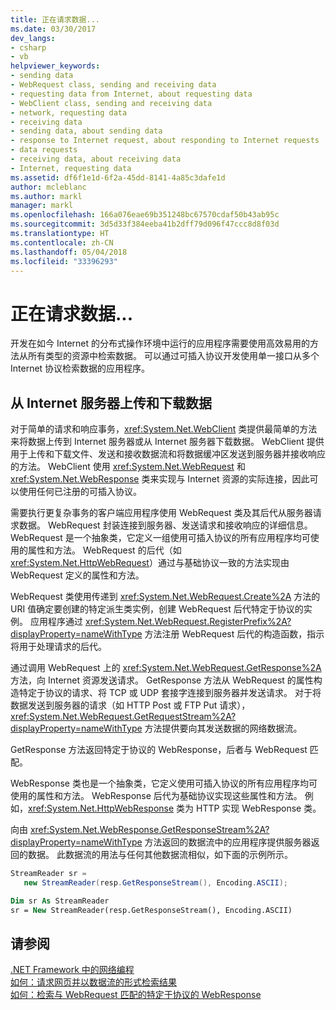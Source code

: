 ```yaml
---
title: 正在请求数据...
ms.date: 03/30/2017
dev_langs:
- csharp
- vb
helpviewer_keywords:
- sending data
- WebRequest class, sending and receiving data
- requesting data from Internet, about requesting data
- WebClient class, sending and receiving data
- network, requesting data
- receiving data
- sending data, about sending data
- response to Internet request, about responding to Internet requests
- data requests
- receiving data, about receiving data
- Internet, requesting data
ms.assetid: df6f1e1d-6f2a-45dd-8141-4a85c3dafe1d
author: mcleblanc
ms.author: markl
manager: markl
ms.openlocfilehash: 166a076eae69b351248bc67570cdaf50b43ab95c
ms.sourcegitcommit: 3d5d33f384eeba41b2dff79d096f47ccc8d8f03d
ms.translationtype: HT
ms.contentlocale: zh-CN
ms.lasthandoff: 05/04/2018
ms.locfileid: "33396293"
---
```

# <a name="requesting-data"></a>正在请求数据...
开发在如今 Internet 的分布式操作环境中运行的应用程序需要使用高效易用的方法从所有类型的资源中检索数据。 可以通过可插入协议开发使用单一接口从多个 Internet 协议检索数据的应用程序。  
  
## <a name="uploading-and-downloading-data-from-an-internet-server"></a>从 Internet 服务器上传和下载数据  
 对于简单的请求和响应事务，<xref:System.Net.WebClient> 类提供最简单的方法来将数据上传到 Internet 服务器或从 Internet 服务器下载数据。 WebClient 提供用于上传和下载文件、发送和接收数据流和将数据缓冲区发送到服务器并接收响应的方法。 WebClient 使用 <xref:System.Net.WebRequest> 和 <xref:System.Net.WebResponse> 类来实现与 Internet 资源的实际连接，因此可以使用任何已注册的可插入协议。  
  
 需要执行更复杂事务的客户端应用程序使用 WebRequest 类及其后代从服务器请求数据。 WebRequest 封装连接到服务器、发送请求和接收响应的详细信息。 WebRequest 是一个抽象类，它定义一组使用可插入协议的所有应用程序均可使用的属性和方法。 WebRequest 的后代（如 <xref:System.Net.HttpWebRequest>）通过与基础协议一致的方法实现由 WebRequest 定义的属性和方法。  
  
 WebRequest 类使用传递到 <xref:System.Net.WebRequest.Create%2A> 方法的 URI 值确定要创建的特定派生类实例，创建 WebRequest 后代特定于协议的实例。 应用程序通过 <xref:System.Net.WebRequest.RegisterPrefix%2A?displayProperty=nameWithType> 方法注册 WebRequest 后代的构造函数，指示将用于处理请求的后代。  
  
 通过调用 WebRequest 上的 <xref:System.Net.WebRequest.GetResponse%2A> 方法，向 Internet 资源发送请求。 GetResponse 方法从 WebRequest 的属性构造特定于协议的请求、将 TCP 或 UDP 套接字连接到服务器并发送请求。 对于将数据发送到服务器的请求（如 HTTP Post 或 FTP Put 请求），<xref:System.Net.WebRequest.GetRequestStream%2A?displayProperty=nameWithType> 方法提供要向其发送数据的网络数据流。  
  
 GetResponse 方法返回特定于协议的 WebResponse，后者与 WebRequest 匹配。  
  
 WebResponse 类也是一个抽象类，它定义使用可插入协议的所有应用程序均可使用的属性和方法。 WebResponse 后代为基础协议实现这些属性和方法。 例如，<xref:System.Net.HttpWebResponse> 类为 HTTP 实现 WebResponse 类。  
  
 向由 <xref:System.Net.WebResponse.GetResponseStream%2A?displayProperty=nameWithType> 方法返回的数据流中的应用程序提供服务器返回的数据。 此数据流的用法与任何其他数据流相似，如下面的示例所示。  
  
```csharp  
StreamReader sr =  
   new StreamReader(resp.GetResponseStream(), Encoding.ASCII);  
```  
  
```vb  
Dim sr As StreamReader  
sr = New StreamReader(resp.GetResponseStream(), Encoding.ASCII)  
```  
  
## <a name="see-also"></a>请参阅  
 [.NET Framework 中的网络编程](../../../docs/framework/network-programming/index.md)  
 [如何：请求网页并以数据流的形式检索结果](../../../docs/framework/network-programming/how-to-request-a-web-page-and-retrieve-the-results-as-a-stream.md)  
 [如何：检索与 WebRequest 匹配的特定于协议的 WebResponse](../../../docs/framework/network-programming/how-to-retrieve-a-protocol-specific-webresponse-that-matches-a-webrequest.md)
